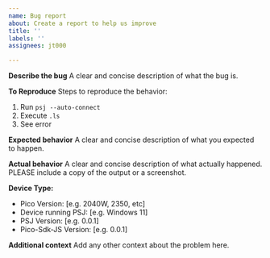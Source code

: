 ```yaml
---
name: Bug report
about: Create a report to help us improve
title: ''
labels: ''
assignees: jt000

---
```


**Describe the bug**
A clear and concise description of what the bug is.

**To Reproduce**
Steps to reproduce the behavior:
1. Run `psj --auto-connect`
2. Execute `.ls`
3. See error

**Expected behavior**
A clear and concise description of what you expected to happen.

**Actual behavior**
A clear and concise description of what actually happened. PLEASE include a copy of the output or a screenshot.

**Device Type:**
 - Pico Version: [e.g. 2040W, 2350, etc]
 - Device running PSJ: [e.g. Windows 11]
 - PSJ Version: [e.g. 0.0.1]
 - Pico-Sdk-JS Version: [e.g. 0.0.1]

**Additional context**
Add any other context about the problem here.
